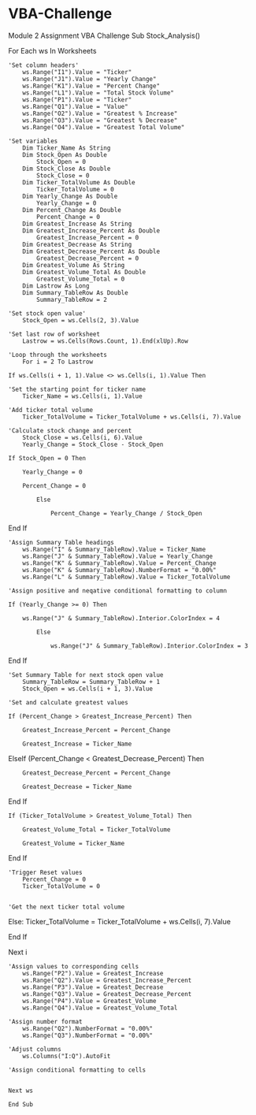 # VBA-Challenge
Module 2 Assignment VBA Challenge
Sub Stock_Analysis()

For Each ws In Worksheets

    'Set column headers'
        ws.Range("I1").Value = "Ticker"
        ws.Range("J1").Value = "Yearly Change"
        ws.Range("K1").Value = "Percent Change"
        ws.Range("L1").Value = "Total Stock Volume"
        ws.Range("P1").Value = "Ticker"
        ws.Range("Q1").Value = "Value"
        ws.Range("O2").Value = "Greatest % Increase"
        ws.Range("O3").Value = "Greatest % Decrease"
        ws.Range("O4").Value = "Greatest Total Volume"
    
    'Set variables
        Dim Ticker_Name As String
        Dim Stock_Open As Double
            Stock_Open = 0
        Dim Stock_Close As Double
            Stock_Close = 0
        Dim Ticker_TotalVolume As Double
            Ticker_TotalVolume = 0
        Dim Yearly_Change As Double
            Yearly_Change = 0
        Dim Percent_Change As Double
            Percent_Change = 0
        Dim Greatest_Increase As String
        Dim Greatest_Increase_Percent As Double
            Greatest_Increase_Percent = 0
        Dim Greatest_Decrease As String
        Dim Greatest_Decrease_Percent As Double
            Greatest_Decrease_Percent = 0
        Dim Greatest_Volume As String
        Dim Greatest_Volume_Total As Double
            Greatest_Volume_Total = 0
        Dim Lastrow As Long
        Dim Summary_TableRow As Double
            Summary_TableRow = 2
                       
    'Set stock open value'
        Stock_Open = ws.Cells(2, 3).Value
        
    'Set last row of worksheet
        Lastrow = ws.Cells(Rows.Count, 1).End(xlUp).Row
    
    'Loop through the worksheets
        For i = 2 To Lastrow
    
    If ws.Cells(i + 1, 1).Value <> ws.Cells(i, 1).Value Then
    
    'Set the starting point for ticker name
        Ticker_Name = ws.Cells(i, 1).Value
    
    'Add ticker total volume
        Ticker_TotalVolume = Ticker_TotalVolume + ws.Cells(i, 7).Value

    'Calculate stock change and percent
        Stock_Close = ws.Cells(i, 6).Value
        Yearly_Change = Stock_Close - Stock_Open
           
    If Stock_Open = 0 Then
        
        Yearly_Change = 0
        
        Percent_Change = 0
    
            Else
        
                Percent_Change = Yearly_Change / Stock_Open
    
End If
    
    'Assign Summary Table headings
        ws.Range("I" & Summary_TableRow).Value = Ticker_Name
        ws.Range("J" & Summary_TableRow).Value = Yearly_Change
        ws.Range("K" & Summary_TableRow).Value = Percent_Change
        ws.Range("K" & Summary_TableRow).NumberFormat = "0.00%"
        ws.Range("L" & Summary_TableRow).Value = Ticker_TotalVolume
    
    'Assign positive and neqative conditional formatting to column
    
    If (Yearly_Change >= 0) Then
    
        ws.Range("J" & Summary_TableRow).Interior.ColorIndex = 4
            
            Else
            
                ws.Range("J" & Summary_TableRow).Interior.ColorIndex = 3

End If
        
    'Set Summary Table for next stock open value
        Summary_TableRow = Summary_TableRow + 1
        Stock_Open = ws.Cells(i + 1, 3).Value
    
    'Set and calculate greatest values
    
    If (Percent_Change > Greatest_Increase_Percent) Then
    
        Greatest_Increase_Percent = Percent_Change
        
        Greatest_Increase = Ticker_Name

ElseIf (Percent_Change < Greatest_Decrease_Percent) Then
    
        Greatest_Decrease_Percent = Percent_Change
        
        Greatest_Decrease = Ticker_Name
    
End If

    If (Ticker_TotalVolume > Greatest_Volume_Total) Then
    
        Greatest_Volume_Total = Ticker_TotalVolume
        
        Greatest_Volume = Ticker_Name
        
End If

    'Trigger Reset values
        Percent_Change = 0
        Ticker_TotalVolume = 0
    
    
    'Get the next ticker total volume
Else: Ticker_TotalVolume = Ticker_TotalVolume + ws.Cells(i, 7).Value
          
End If

Next i
        
    'Assign values to corresponding cells
        ws.Range("P2").Value = Greatest_Increase
        ws.Range("Q2").Value = Greatest_Increase_Percent
        ws.Range("P3").Value = Greatest_Decrease
        ws.Range("Q3").Value = Greatest_Decrease_Percent
        ws.Range("P4").Value = Greatest_Volume
        ws.Range("Q4").Value = Greatest_Volume_Total
    
    'Assign number format
        ws.Range("Q2").NumberFormat = "0.00%"
        ws.Range("Q3").NumberFormat = "0.00%"
    
    'Adjust columns
        ws.Columns("I:Q").AutoFit
        
    'Assign conditional formatting to cells
        
    
    Next ws
    
    End Sub

